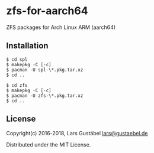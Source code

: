 # zfs-for-aarch64
ZFS packages for Arch Linux ARM (aarch64)

## Installation

    $ cd spl
    $ makepkg -C [-c]
    $ pacman -U spl-\*.pkg.tar.xz
    $ cd ..

    $ cd zfs
    $ makepkg -C [-c]
    $ pacman -U zfs-\*.pkg.tar.xz
    $ cd ..

## License

Copyright(c) 2016-2018, Lars Gustäbel <lars@gustaebel.de>

Distributed under the MIT License.

